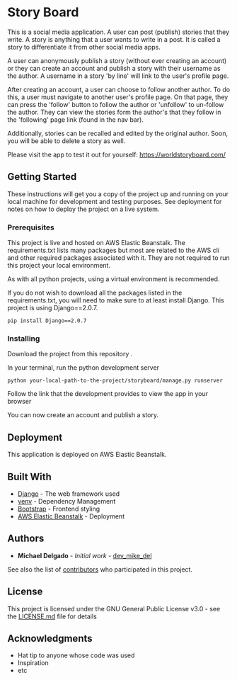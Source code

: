 # Story Board

This is a social media application. A user can post (publish) stories that they write. A story is anything that a user wants to write in a post. It is called a story to differentiate it from other social media apps.

A user can anonymously publish a story (without ever creating an account) or they can create an account and publish a story with their username as the author. A username in a story 'by line' will link to the user's profile page. 

After creating an account, a user can choose to follow another author. To do this, a user must navigate to another user's profile page. On that page, they can press the 'follow' button to follow the author or 'unfollow' to un-follow the author. They can view the stories form the author's that they follow in the 'following' page link (found in the nav bar). 

Additionally, stories can be recalled and edited by the original author. Soon, you will be able to delete a story as well. 

Please visit the app to test it out for yourself: https://worldstoryboard.com/ 

## Getting Started

These instructions will get you a copy of the project up and running on your local machine for development and testing purposes. See deployment for notes on how to deploy the project on a live system.

### Prerequisites

This project is live and hosted on AWS Elastic Beanstalk. The requirements.txt lists many packages but most are related to the AWS cli and other required packages associated with it. They are not required to run this project your local environment. 

As with all python projects, using a virtual environment is recommended.  
 
If you do not wish to download all the packages listed in the requirements.txt, you will need to make sure to at least install Django. This project is using Django==2.0.7.

```
pip install Django==2.0.7
```

### Installing

Download the project from this repository .

In your terminal, run the python development server

```
python your-local-path-to-the-project/storyboard/manage.py runserver
```

Follow the link that the development provides to view the app in your browser 

You can now create an account and publish a story. 

<!-- ## Running the tests

Explain how to run the automated tests for this system

### Break down into end to end tests

Explain what these tests test and why

```
Give an example
```

### And coding style tests

Explain what these tests test and why

```
Give an example
``` -->

## Deployment

This application is deployed on AWS Elastic Beanstalk. 

## Built With

* [Django](https://www.djangoproject.com/) - The web framework used
* [venv](https://docs.python.org/3/library/venv.html) - Dependency Management
* [Bootstrap](https://getbootstrap.com/docs/4.1/getting-started/introduction/) - Frontend styling
* [AWS Elastic Beanstalk](https://aws.amazon.com/elasticbeanstalk/) - Deployment 

<!-- ## Contributing

Please read [CONTRIBUTING.md](https://gist.github.com/PurpleBooth/b24679402957c63ec426) for details on our code of conduct, and the process for submitting pull requests to us.

## Versioning

We use [SemVer](http://semver.org/) for versioning. For the versions available, see the [tags on this repository](https://github.com/your/project/tags).  -->

## Authors

* **Michael Delgado** - *Initial work* - [dev\_mike\_del](https://github.com/dev-mike-del)

See also the list of [contributors](https://github.com/your/project/contributors) who participated in this project.

## License

This project is licensed under the GNU General Public License v3.0 - see the [LICENSE.md](LICENSE.md) file for details

## Acknowledgments

* Hat tip to anyone whose code was used
* Inspiration
* etc

